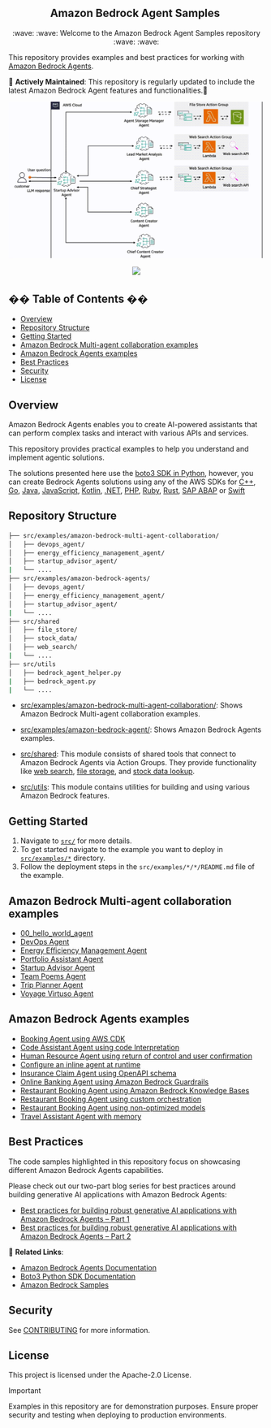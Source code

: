 <h2 align="center">Amazon Bedrock Agent Samples&nbsp;</h2>
<p align="center">
  :wave: :wave: Welcome to the Amazon Bedrock Agent Samples repository :wave: :wave:
</p>

This repository provides examples and best practices for working with [Amazon Bedrock Agents](https://aws.amazon.com/bedrock/agents/). 

🔄 **Actively Maintained**: This repository is regularly updated to include the latest Amazon Bedrock Agent features and functionalities.🔄

![architecture](https://github.com/aws-samples/bedrock-multi-agents-collaboration-workshop/blob/main/img/architecture.gif?raw=true)

<p align="center">
  <a href="/src/examples/amazon-bedrock-multi-agent-collaboration/00_hello_world_agent/"><img src="https://img.shields.io/badge/Example-00_Hello_World_Agent-blue" /></a>
</p>

## �� Table of Contents ��

- [Overview](#overview)
- [Repository Structure](#repository-structure)
- [Getting Started](#getting-started)
- [Amazon Bedrock Multi-agent collaboration examples](#amazon-bedrock-multi-agent-collaboration-examples)
- [Amazon Bedrock Agents examples](#amazon-bedrock-agents-examples)
- [Best Practices](#best-practices)
- [Security](#security)
- [License](#license)

## Overview

Amazon Bedrock Agents enables you to create AI-powered assistants that can perform complex tasks and interact with various APIs and services. 

This repository provides practical examples to help you understand and implement agentic solutions.

The solutions presented here use the [boto3 SDK in Python](https://boto3.amazonaws.com/v1/documentation/api/latest/reference/services/bedrock-agent.html), however, you can create Bedrock Agents solutions using any of the AWS SDKs for [C++](https://sdk.amazonaws.com/cpp/api/LATEST/aws-cpp-sdk-bedrock-agent/html/annotated.html), [Go](https://docs.aws.amazon.com/sdk-for-go/api/service/bedrockagent/), [Java](https://sdk.amazonaws.com/java/api/latest/software/amazon/awssdk/services/bedrockagent/package-summary.html), [JavaScript](https://docs.aws.amazon.com/AWSJavaScriptSDK/v3/latest/client/bedrock-agent/), [Kotlin](https://sdk.amazonaws.com/kotlin/api/latest/bedrockagent/index.html), [.NET](https://docs.aws.amazon.com/sdkfornet/v3/apidocs/items/BedrockAgent/NBedrockAgent.html), [PHP](https://docs.aws.amazon.com/aws-sdk-php/v3/api/namespace-Aws.BedrockAgent.html), [Ruby](https://docs.aws.amazon.com/sdk-for-ruby/v3/api/Aws/BedrockAgent.html), [Rust](https://docs.rs/aws-sdk-bedrockagent/latest/aws_sdk_bedrockagent/), [SAP ABAP](https://docs.aws.amazon.com/sdk-for-sap-abap/v1/api/latest/bdr/index.html) or [Swift](https://sdk.amazonaws.com/swift/api/awsbedrockruntime/0.34.0/documentation/awsbedrockruntime)

## Repository Structure

```bash
├── src/examples/amazon-bedrock-multi-agent-collaboration/
│   ├── devops_agent/
│   ├── energy_efficiency_management_agent/
│   ├── startup_advisor_agent/
|   └── ....
├── src/examples/amazon-bedrock-agents/
│   ├── devops_agent/
│   ├── energy_efficiency_management_agent/
│   ├── startup_advisor_agent/
|   └── ....
├── src/shared
│   ├── file_store/
│   ├── stock_data/
│   ├── web_search/
|   └── ....
├── src/utils
│   ├── bedrock_agent_helper.py
|   ├── bedrock_agent.py
|   └── ....
```

- [src/examples/amazon-bedrock-multi-agent-collaboration/](/src/examples/amazon-bedrock-multi-agent-collaboration/): Shows Amazon Bedrock Multi-agent collaboration examples.

- [src/examples/amazon-bedrock-agent/](/src/examples/amazon-bedrock-agent/): Shows Amazon Bedrock Agents examples.

- [src/shared](/src/shared/): This module consists of shared tools that connect to Amazon Bedrock Agents via Action Groups. They provide functionality like [web search](/src/shared/file_store/), [file storage](/src/shared/file_store/), and [stock data lookup](/src/shared/stock_data/).

- [src/utils](/src/utils/): This module contains utilities for building and using various Amazon Bedrock features.

## Getting Started

1. Navigate to [`src/`](/src/) for more details.
2. To get started navigate to the example you want to deploy in [`src/examples/*`](/src/examples/) directory. 
3. Follow the deployment steps in the `src/examples/*/*/README.md` file of the example. 

## Amazon Bedrock Multi-agent collaboration examples

- [00_hello_world_agent](/src/examples/00_hello_world_agent/)
- [DevOps Agent](/src/examples/devops_agent/)
- [Energy Efficiency Management Agent](/src/examples/energy_efficiency_management_agent/)
- [Portfolio Assistant Agent](/src/examples/portfolio_assistant_agent/)
- [Startup Advisor Agent](/src/examples/startup_advisor_agent/)
- [Team Poems Agent](/src/examples/team_poems_agent/)
- [Trip Planner Agent](/src/examples/trip_planner_agent/)
- [Voyage Virtuso Agent](/src/examples/voyage_virtuoso_agent/)

## Amazon Bedrock Agents examples

- [Booking Agent using AWS CDK](/src/examples/amazon-bedrock-agents/booking_cdk_agent/)
- [Code Assistant Agent using code Interpretation](/src/examples/amazon-bedrock-agents/code_assistant_agent/)
- [Human Resource Agent using return of control and user confirmation](/src/examples/amazon-bedrock-agents/human_resources_agent/)
- [Configure an inline agent at runtime](/src/examples/amazon-bedrock-agents/inline_agent/)
- [Insurance Claim Agent using OpenAPI schema](/src/examples/amazon-bedrock-agents/insurance_claims_agent/)
- [Online Banking Agent using Amazon Bedrock Guardrails](/src/examples/amazon-bedrock-agents/online_banking_agent/)
- [Restaurant Booking Agent using Amazon Bedrock Knowledge Bases](/src/examples/amazon-bedrock-agents/restaurant_agent/)
- [Restaurant Booking Agent using custom orchestration](/src/examples/amazon-bedrock-agents/restaurant_booking_custom_orchestration_agent/)
- [Restaurant Booking Agent using non-optimized models](/src/examples/amazon-bedrock-agents/restaurant_booking_mistral_agent/)
- [Travel Assistant Agent with memory](/src/examples/amazon-bedrock-agents/travel_assistant_agent/)

## Best Practices

The code samples highlighted in this repository focus on showcasing different Amazon Bedrock Agents capabilities.

Please check out our two-part blog series for best practices around building generative AI applications with Amazon Bedrock Agents: 

- [Best practices for building robust generative AI applications with Amazon Bedrock Agents – Part 1](https://aws.amazon.com/blogs/machine-learning/best-practices-for-building-robust-generative-ai-applications-with-amazon-bedrock-agents-part-1/)
- [Best practices for building robust generative AI applications with Amazon Bedrock Agents – Part 2](https://aws.amazon.com/blogs/machine-learning/best-practices-for-building-robust-generative-ai-applications-with-amazon-bedrock-agents-part-2/)


🔗 **Related Links**:

- [Amazon Bedrock Agents Documentation](https://docs.aws.amazon.com/bedrock/latest/userguide/agents.html)
- [Boto3 Python SDK Documentation](https://boto3.amazonaws.com/v1/documentation/api/latest/reference/services/bedrock-agent.html)
- [Amazon Bedrock Samples](https://github.com/aws-samples/amazon-bedrock-samples/tree/main)


## Security

See [CONTRIBUTING](CONTRIBUTING.md#security-issue-notifications) for more information.

## License

This project is licensed under the Apache-2.0 License.

> [!IMPORTANT]
> Examples in this repository are for demonstration purposes. 
> Ensure proper security and testing when deploying to production environments.